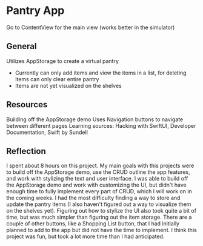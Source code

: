 #  Pantry App
Go to ContentView for the main view (works better in the simulator)

## General
Utilizes AppStorage to create a virtual pantry
* Currently can only add items and view the items in a list, for deleting items can only clear entire pantry
* Items are not yet visualized on the shelves

## Resources
Building off the AppStorage demo
Uses Navigation buttons to navigate between different pages
Learning sources: Hacking with SwiftUI, Developer Documentation, Swift by Sundell

## Reflection
I spent about 8 hours on this project. My main goals with this projects were to build off the AppStorage demo, use the CRUD outline the app features, and work with stylizing the text and user interface. I was able to build off the AppStorage demo and work with customizing the UI, but didn't have enough time to fully implement every part of CRUD, which I will work on in the coming weeks. I had the most difficulty finding a way to store and update the pantry items (I also haven't figured out a way to visualize them on the shelves yet). Figuring out how to stylize the UI also took quite a bit of time, but was much simpler than figuring out the item storage. There are a couple of other buttons, like a Shopping List button, that I had initially planned to add to the app but did not have the time to implement. I think this project was fun, but took a lot more time than I had anticipated. 
